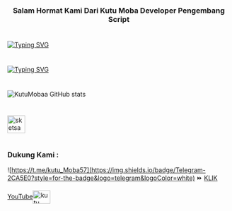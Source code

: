 <h3 align="center">Salam Hormat Kami Dari Kutu Moba Developer Pengembang Script </h3>

#

<!--
**KutuMobaa/KutuMobaa** is a ✨ _special_ ✨ repository because its `README.md` (this file) appears on your GitHub profile.

Here are some ideas to get you started:

- 🔭 I’m currently working on ...
- 🌱 I’m currently learning ...
- 👯 I’m looking to collaborate on ...
- 🤔 I’m looking fo
- 💬 Ask me about ...
- 📫 How to reach me: ...
- 😄 Pronouns: ...
- ⚡ Fun fact: ...
-->
[![Typing SVG](https://readme-typing-svg.demolab.com/?lines=Selamat+Datang+Di+Dunia+Matrix;Semua+Repository+Sudah+Teruji)](https://git.io/typing-svg)
#
[![Typing SVG](https://readme-typing-svg.demolab.com/?lines=Salam+Hormat;JIEN+SHOO)](https://git.io/typing-svg)
#
#

#
![KutuMobaa GitHub stats](https://github-readme-stats.vercel.app/api?username=KutuMobaa&show_icons=true&theme=radical)
#


<h3 align= "left"></h3>
<p align="left"> <a href="https://www.sketch.com/" target="_blank" rel="noreferrer"> <img src ="https://www.vectorlogo.zone/logos/sketchapp/sketchapp-icon.svg" alt="sketsa" width="40" height="40"/> </a> </p>

#
<h3 align="left">Dukung Kami :</h3>

![https://t.me/kutu_Moba57](https://img.shields.io/badge/Telegram-2CA5E0?style=for-the-badge&logo=telegram&logoColor=white) ⏩
[KLIK](https://t.me/kutu_Moba57)


<p align="left">
<a href="https://www.youtube.com/c/kutu moba"target="blank">YouTube<img align="center" src="https://raw.githubusercontent.com/rahuldkjain/github-profile-readme-generator/master/src/images/icons/Social/youtube.svg" alt="kutu moba" height="30" width="40" /></a>

